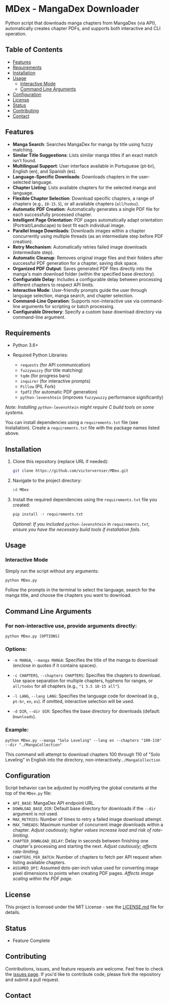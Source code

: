 # MDex - MangaDex Downloader

Python script that downloads manga chapters from MangaDex (via API), automatically creates chapter PDFs, and supports both interactive and CLI operation.

## Table of Contents

- [Features](#features)
- [Requirements](#requirements)
- [Installation](#installation)
- [Usage](#usage)
  - [Interactive Mode](#interactive-mode)
  - [Command Line Arguments](#command-line-arguments)
- [Configuration](#configuration)
- [License](#license)
- [Status](#status)
- [Contributing](#contributing)
- [Contact](#contact)


## Features

* **Manga Search**: Searches MangaDex for manga by title using fuzzy matching.
* **Similar Title Suggestions**: Lists similar manga titles if an exact match isn't found.
* **Multilingual Support**: User interface available in Portuguese (pt-br), English (en), and Spanish (es).
* **Language-Specific Downloads**: Downloads chapters in the user-selected language.
* **Chapter Listing**: Lists available chapters for the selected manga and language.
* **Flexible Chapter Selection**: Download specific chapters, a range of chapters (e.g., `10-15.5`), or all available chapters (`all`/`todos`).
* **Automatic PDF Creation**: Automatically generates a single PDF file for each successfully processed chapter.
* **Intelligent Page Orientation**: PDF pages automatically adapt orientation (Portrait/Landscape) to best fit each individual image.
* **Parallel Image Downloads**: Downloads images within a chapter concurrently using multiple threads (as an intermediate step before PDF creation).
* **Retry Mechanism**: Automatically retries failed image downloads (intermediate step).
* **Automatic Cleanup**: Removes original image files and their folders after successful PDF generation for a chapter, saving disk space.
* **Organized PDF Output**: Saves generated PDF files directly into the manga's main download folder (within the specified base directory).
* **Configurable Delay**: Includes a configurable delay between processing different chapters to respect API limits.
* **Interactive Mode**: User-friendly prompts guide the user through language selection, manga search, and chapter selection.
* **Command-Line Operation**: Supports non-interactive use via command-line arguments for scripting or batch processing.
* **Configurable Directory**: Specify a custom base download directory via command-line argument.

## Requirements

* Python 3.6+

* Required Python Libraries:
    * `requests` (for API communication)
    * `fuzzywuzzy` (for title matching)
    * `tqdm` (for progress bars)
    * `inquirer` (for interactive prompts)
    * `Pillow` (PIL Fork)
    * `fpdf2` (for automatic PDF generation)
    * `python-levenshtein` (improves `fuzzywuzzy` performance significantly)

*Note: Installing `python-levenshtein` might require C build tools on some systems.*

You can install dependencies using a `requirements.txt` file (see Installation). Create a `requirements.txt` file with the package names listed above.


## Installation

1.  Clone this repository (replace URL if needed):
    ```bash
    git clone https://github.com/victorvernier/MDex.git
    ```

2.  Navigate to the project directory:
    ```bash
    cd MDex
    ```

3.  Install the required dependencies using the `requirements.txt` file you created:
    ```bash
    pip install -r requirements.txt
    ```
    *Optional: If you included `python-levenshtein` in `requirements.txt`, ensure you have the necessary build tools if installation fails.*


## Usage

### Interactive Mode

Simply run the script without any arguments:

```bash
python MDex.py
```
Follow the prompts in the terminal to select the language, search for the manga title, and choose the chapters you want to download.


## Command Line Arguments

### For non-interactive use, provide arguments directly:

```
python MDex.py [OPTIONS]
```

### Options:

* ```-m MANGA```, ```--manga MANGA```: Specifies the title of the manga to download (enclose in quotes if it contains spaces).

* ```-c CHAPTERS```, ```--chapters CHAPTERS```: Specifies the chapters to download. Use space separation for multiple chapters, hyphens for ranges, or ```all/todos``` for all chapters (e.g., ```"1 5.5 10-15 all"```).

* ```-l LANG```, ```--lang LANG```: Specifies the language code for download (e.g., ```pt-br```, ```en```, ```es```). If omitted, interactive selection will be used.

* ```-d DIR```, ```--dir DIR```: Specifies the base directory for downloads (default: ```Downloads```).

### Example:
```
python MDex.py --manga "Solo Leveling" --lang en --chapters "100-110" --dir "./MangaCollection"
```
This command will attempt to download chapters 100 through 110 of "Solo Leveling" in English into the  directory, non-interactively.```./MangaCollection```


## Configuration

Script behavior can be adjusted by modifying the global constants at the top of the `MDex.py` file:

* `API_BASE`: MangaDex API endpoint URL.
* `DOWNLOAD_BASE_DIR`: Default base directory for downloads if the `--dir` argument is not used.
* `MAX_RETRIES`: Number of times to retry a failed image download attempt.
* `MAX_THREADS`: Maximum number of concurrent image downloads within a chapter. *Adjust cautiously; higher values increase load and risk of rate-limiting.*
* `CHAPTER_DOWNLOAD_DELAY`: Delay in seconds between finishing one chapter's processing and starting the next. *Adjust cautiously; affects rate-limiting.*
* `CHAPTERS_PER_BATCH`: Number of chapters to fetch per API request when listing available chapters.
* `ASSUMED_DPI`: Assumed dots-per-inch value used for converting image pixel dimensions to points when creating PDF pages. *Affects image scaling within the PDF page.*

## License

This project is licensed under the MIT License - see the [LICENSE.md](https://github.com/victorvernier/MDex/blob/main/LICENSE) file for details.


## Status

* Feature Complete


## Contributing

Contributions, issues, and feature requests are welcome. Feel free to check the [issues page](https://github.com/victorvernier/MDex/issues). If you'd like to contribute code, please fork the repository and submit a pull request.

## Contact


